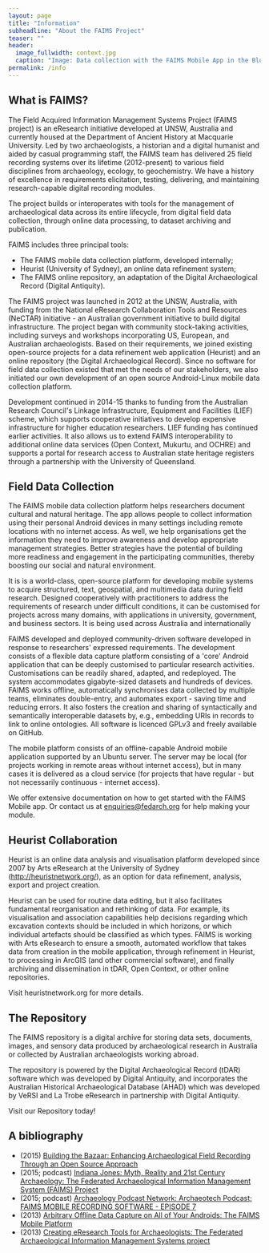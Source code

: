 ```yaml
---
layout: page
title: "Information"
subheadline: "About the FAIMS Project"
teaser: ""
header:
  image_fullwidth: context.jpg
  caption: "Image: Data collection with the FAIMS Mobile App in the Blue Mountains with Georgia Burnett and Penny Crook. CC-BY Shawn Ross 2014"
permalink: /info
---
```


## What is FAIMS?

The Field Acquired Information Management Systems Project (FAIMS project) is an eResearch initiative developed at UNSW, Australia and currently housed at the Department of Ancient History at Macquarie University. Led by two archaeologists, a historian and a digital humanist and aided by casual programming staff, the FAIMS team has delivered 25 field recording systems over its lifetime (2012-present) to various field disciplines from archaeology, ecology, to geochemistry. We have a history of excellence in requirements elicitation, testing, delivering, and maintaining research-capable digital recording modules. 

The project builds or interoperates with tools for the management of archaeological data across its entire lifecycle, from digital field data collection, through online data processing, to dataset archiving and publication.

FAIMS includes three principal tools: 

* The FAIMS mobile data collection platform, developed internally;
* Heurist (University of Sydney), an online data refinement system; 
* The FAIMS online repository, an adaptation of the Digital Archaeological Record (Digital Antiquity).

The FAIMS project was launched in 2012 at the UNSW, Australia, with funding from the National eResearch Collaboration Tools and Resources (NeCTAR) initiative - an Australian government initiative to build digital infrastructure. The project began with community stock-taking activities, including surveys and workshops incorporating US, European, and Australian archaeologists. Based on their requirements, we joined existing open-source projects for a data refinement web application (Heurist) and an online repository (the Digital Archaeological Record). Since no software for field data collection existed that met the needs of our stakeholders, we also initiated our own development of an open source Android-Linux mobile data collection platform.  

Development continued in 2014-15 thanks to funding from the Australian Research Council's Linkage Infrastructure, Equipment and Facilities (LIEF) scheme, which supports cooperative initiatives to develop expensive infrastructure for higher education researchers. LIEF funding has continued earlier activities. It also allows us to extend FAIMS interoperability to additional online data services (Open Context, Mukurtu, and OCHRE) and supports a portal for research access to Australian state heritage registers through a partnership with the University of Queensland. 

## Field Data Collection

The FAIMS mobile data collection platform helps researchers document cultural and natural heritage. The app allows people to collect information using their personal Android devices in many settings including remote locations with no internet access. As well, we help organisations get the information they need to improve awareness and develop appropriate management strategies. Better strategies have the potential of building more readiness and engagement in the participating communities, thereby boosting our social and natural environment. 

It is is a world-class, open-source platform for developing mobile systems to acquire structured, text, geospatial, and multimedia data during field research. Designed cooperatively with practitioners to address the requirements of research under difficult conditions, it can be customised for projects across many domains, with applications in university, government, and business sectors. It is being used across Australia and internationally

FAIMS developed and deployed community-driven software developed in response to researchers' expressed requirements. The development consists of a flexible data capture platform consisting of a 'core' Android application that can be deeply customised to particular research activities. Customisations can be readily shared, adapted, and redeployed. The system accommodates gigabyte-sized datasets and hundreds of devices. FAIMS works offline, automatically synchronises data collected by multiple teams, eliminates double-entry, and automates export - saving time and reducing errors. It also fosters the creation and sharing of syntactically and semantically interoperable datasets by, e.g., embedding URIs in records to link to online ontologies. All software is licenced GPLv3 and freely available on GitHub.

The mobile platform consists of an offline-capable Android mobile application supported by an Ubuntu server. The server may be local (for projects working in remote areas without internet access), but in many cases it is delivered as a cloud service (for projects that have regular - but not necessarily continuous - internet access).

We offer extensive documentation on how to get started with the FAIMS Mobile app. Or contact us at enquiries@fedarch.org for help making your module.

## Heurist Collaboration

Heurist is an online data analysis and visualisation platform developed since 2007 by Arts eResearch at the University of Sydney (http://heuristnetwork.org/), as an option for data refinement, analysis, export and project creation. 

Heurist can be used for routine data editing, but it also facilitates fundamental reorganisation and rethinking of data. For example, its visualisation and association capabilities help decisions regarding which excavation contexts should be included in which horizons, or which individual artefacts should be classified as which types. FAIMS is working with Arts eResearch to ensure a smooth, automated workflow that takes data from creation in the mobile application, through refinement in Heurist, to processing in ArcGIS (and other commercial software), and finally archiving and dissemination in tDAR, Open Context, or other online repositories.

Visit heuristnetwork.org for more details.

## The Repository

The FAIMS repository is a digital archive for storing data sets, documents, images, and sensory data produced by archaeological research in Australia or collected by Australian archaeologists working abroad.

The repository is powered by the Digital Archaeological Record (tDAR) software which was developed by Digital Antiquity, and incorporates the Australian Historical Archaeological Database (AHAD) which was developed by VeRSI and La Trobe eResearch in partnership with Digital Antiquity.

Visit our Repository today!

## A bibliography
* (2015) [Building the Bazaar: Enhancing Archaeological Field Recording Through an Open Source Approach](https://www.academia.edu/18123736/Building_the_Bazaar_Enhancing_Archaeological_Field_Recording_Through_an_Open_Source_Approach)
* (2015; podcast) [Indiana Jones: Myth, Reality and 21st Century Archaeology: The Federated Archaeological Information Management System (FAIMS) Project](http://www.podcastchart.com/podcasts/indiana-jones-myth-reality-and-21st-century-archaeology/episodes/the-federated-archaeological-information-management-system-faims-project)
* (2015; podcast) [Archaeology Podcast Network: Archaeotech Podcast; FAIMS MOBILE RECORDING SOFTWARE - EPISODE 7](http://www.archaeologypodcastnetwork.com/archaeotech/7)
* (2013) [Arbitrary Offline Data Capture on All of Your Androids: The FAIMS Mobile Platform](https://www.academia.edu/18170164/Arbitrary_Offline_Data_Capture_on_All_of_Your_Androids_The_FAIMS_Mobile_Platform)
* (2013) [Creating eResearch Tools for Archaeologists: The Federated Archaeological Information Management Systems project](https://www.academia.edu/5690498/Creating_eResearch_Tools_for_Archaeologists_The_Federated_Archaeological_Information_Management_Systems_project)

